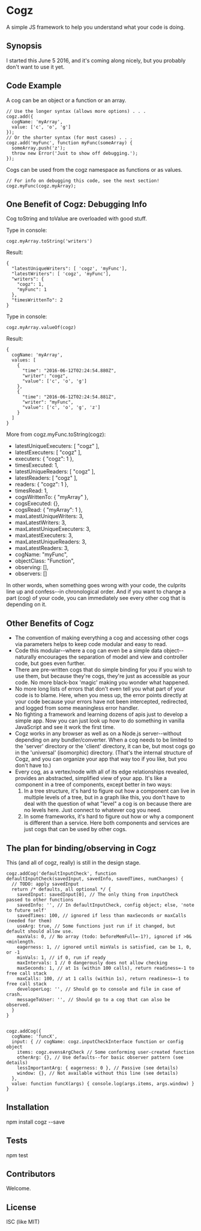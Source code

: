 # Cogz
A simple JS framework to help you understand what your code is doing.

## Synopsis

I started this June 5 2016, and it's coming along nicely, but you probably don't want to use it yet.

## Code Example

A cog can be an object or a function or an array.

```
// Use the longer syntax (allows more options) . . .
cogz.add({
  cogName: 'myArray',
  value: ['c', 'o', 'g']
});
// Or the shorter syntax (for most cases) . . .
cogz.add('myFunc', function myFunc(someArray) {
  someArray.push('z');
  throw new Error('Just to show off debugging.');
});

```

Cogs can be used from the cogz namespace as functions or as values.
```
// For info on debugging this code, see the next section!
cogz.myFunc(cogz.myArray);
```

## One Benefit of Cogz: Debugging Info

Cog toString and toValue are overloaded with good stuff.

Type in console:
```
cogz.myArray.toString('writers')
```
Result:
```
{
  "latestUniqueWriters": [ 'cogz', 'myFunc'],
  "latestWriters": [ 'cogz', 'myFunc'],
  "writers": {
    "cogz": 1,
    "myFunc": 1
  },
  "timesWrittenTo": 2
}
```

Type in console:
```
cogz.myArray.valueOf(cogz)
```
Result:
```
{
  cogName: 'myArray',
  values: [
    {
      "time": "2016-06-12T02:24:54.880Z",
      "writer": "cogz",
      "value": ['c', 'o', 'g']
    },
    {
      "time": "2016-06-12T02:24:54.881Z",
      "writer": "myFunc",
      "value": ['c', 'o', 'g', 'z']
    }
  ]
}
```

More from cogz.myFunc.toString(cogz):

 - latestUniqueExecuters: [ "cogz" ],
 - latestExecuters: [ "cogz" ],
 - executers: { "cogz": 1 },
 - timesExecuted: 1,
 - latestUniqueReaders: [ "cogz" ],
 - latestReaders: [ "cogz" ],
 - readers: {  "cogz": 1 },
 - timesRead: 1,
 - cogsWrittenTo: { "myArray" },
 - cogsExecuted: {},
 - cogsRead: { "myArray": 1 },
 - maxLatestUniqueWriters: 3,
 - maxLatestWriters: 3,
 - maxLatestUniqueExecuters: 3,
 - maxLatestExecuters: 3,
 - maxLatestUniqueReaders: 3,
 - maxLatestReaders: 3,
 - cogName: "myFunc",
 - objectClass: "Function",
 - observing: [],
 - observers: []

 In other words, when something goes wrong with your code, the culprits line up and confess--in chronological order. And if you want to change a part (cog) of your code, you can immediately see every other cog that is depending on it.

## Other Benefits of Cogz

 - The convention of making everything a cog and accessing other cogs via parameters helps to keep code modular and easy to read.
 - Code this modular--where a cog can even be a simple data object--naturally encourages the separation of model and view and controller code, but goes even further.
 - There are pre-written cogs that do simple binding for you if you wish to use them, but because they're cogs, they're just as accessible as your code. No more black-box 'magic' making you wonder what happened.
 - No more long lists of errors that don't even tell you what part of your code is to blame. Here, when you mess up, the error points directly at your code because your errors have not been intercepted, redirected, and logged from some meaningless error handler.
 - No fighting a framework and learning dozens of apis just to develop a simple app. Now you can just look up how to do something in vanilla JavaScript and see it work the first time.
 - Cogz works in any browser as well as on a Node.js server--without depending on any bundler/converter. When a cog needs to be limited to the 'server' directory or the 'client' directory, it can be, but most cogs go in the 'universal' (isomorphic) directory. (That's the internal structure of Cogz, and you can organize your app that way too if you like, but you don't have to.)
 - Every cog, as a vertex/node with all of its edge relationships revealed, provides an abstracted, simplified view of your app. It's like a component in a tree of components, except better in two ways:
    1) In a tree structure, it's hard to figure out how a component can live in multiple levels of a tree, but in a graph like this, you don't have to deal with the question of what "level" a cog is on because there are no levels here. Just connect to whatever cog you need.
    2) In some frameworks, it's hard to figure out how or why a component is different than a service. Here both components and services are just cogs that can be used by other cogs.

## The plan for binding/observing in Cogz

This (and all of cogz, really) is still in the design stage.

```
cogz.addCog('defaultInputCheck', function defaultInputCheck(savedInput, savedInfo, savedTimes, numChanges) {
  // TODO: apply savedInput
  return /* defaults, all optional */ {
    savedInput: savedInput[0], // The only thing from inputCheck passed to other functions
    savedInfo: '', // In defaultInputCheck, config object; else, 'note to future self'
    savedTimes: 100, // ignored if less than maxSeconds or maxCalls (needed for them)
    useArg: true, // Some functions just run if it changed, but default should allow use.
    maxVals: 0, // No array (todo: beforeMemFull=-1?), ignored if >0&<minlength.
    eagerness: 1, // ignored until minVals is satisfied, can be 1, 0, or -1
    minVals: 1, // if 0, run if ready
    maxIntervals: 1 // 0 dangerously does not allow checking
    maxSeconds: 1, // at 1s (within 100 calls), return readiness=-1 to free call stack
    maxCalls: 100, // at 1 calls (within 1s), return readiness=-1 to free call stack
    developerLog: '', // Should go to console and file in case of crash.
    messageToUser: '', // Should go to a cog that can also be observed.
  }
}


cogz.addCog({
  cogName: 'funcX',
  input: { // cogName: cogz.inputCheckInterface function or config object
    items: cogz.evensArgCheck // Some conforming user-created function
    otherArg: {}, // Use defaults--for basic observer pattern (see details)
    lessImportantArg: { eagerness: 0 }, // Passive (see details)
    window: {}, // Not available without this line (see details)
  },
  value: function funcX(args) { console.log(args.items, args.window) }
}
```

## Installation

npm install cogz --save

## Tests

npm test

## Contributors

Welcome.

## License

ISC (like MIT)
